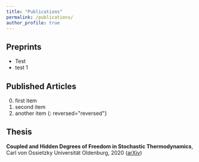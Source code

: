 ```yaml
---
title: "Publications"
permalink: /publications/
author_profile: true
---
```


## Preprints
* Test
* test 1


## Published Articles

0. first item
0. second item
0. another item
{: reversed="reversed"}

## Thesis
**Coupled and Hidden Degrees of Freedom in Stochastic Thermodynamics**, Carl von Ossietzky Universität Oldenburg, 2020 ([arXiv](https://arxiv.org/abs/2007.15223))